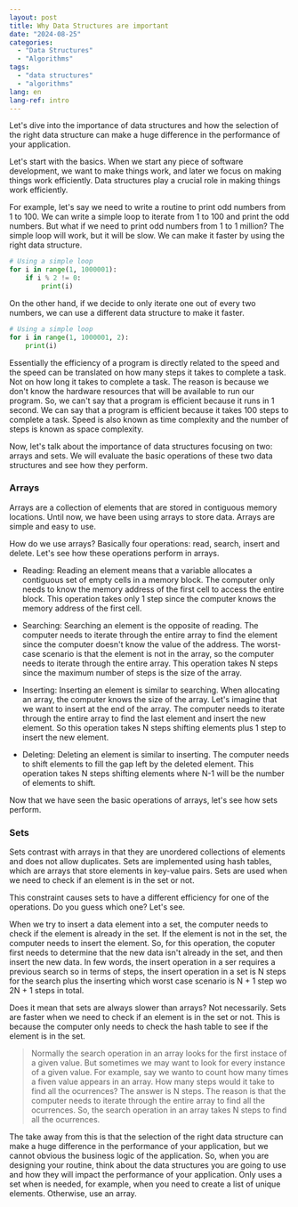 ```yaml
---
layout: post
title: Why Data Structures are important
date: "2024-08-25"
categories: 
  - "Data Structures"
  - "Algorithms"
tags: 
  - "data structures"
  - "algorithms"
lang: en
lang-ref: intro
---
```


Let's dive into the importance of data structures and how the selection of the right data structure can make a huge difference in the performance of your application.  

Let's start with the basics. When we start any piece of software development, we want to make things work, and later we focus on making things work efficiently. Data structures play a crucial role in making things work efficiently.

For example, let's say we need to write a routine to print odd numbers from 1 to 100. We can write a simple loop to iterate from 1 to 100 and print the odd numbers. But what if we need to print odd numbers from 1 to 1 million? The simple loop will work, but it will be slow. We can make it faster by using the right data structure.

```python
# Using a simple loop
for i in range(1, 1000001):
    if i % 2 != 0:
        print(i)
```

On the other hand, if we decide to only iterate one out of every two numbers, we can use a different data structure to make it faster.

```python
# Using a simple loop
for i in range(1, 1000001, 2):
    print(i)
```

Essentially the efficiency of a program is directly related to the speed and the speed can be translated on how many steps it takes to complete a task. Not on how long it takes to complete a task. The reason is because we don't know the hardware resources that will be available to run our program. So, we can't say that a program is efficient because it runs in 1 second. We can say that a program is efficient because it takes 100 steps to complete a task. Speed is also known as time complexity and the number of steps is known as space complexity.

Now, let's talk about the importance of data structures focusing on two: arrays and sets. We will evaluate the basic operations of these two data structures and see how they perform.

### Arrays

Arrays are a collection of elements that are stored in contiguous memory locations. Until now, we have been using arrays to store data. Arrays are simple and easy to use.

How do we use arrays? Basically four operations: read, search, insert and delete. Let's see how these operations perform in arrays.

- Reading: Reading an element means that a variable allocates a contiguous set of empty cells in a memory block. The computer only needs to know the memory address of the first cell to access the entire block. This operation takes only 1 step since the computer knows the memory address of the first cell.

- Searching: Searching an element is the opposite of reading. The computer needs to iterate through the entire array to find the element since the computer doesn't know the value of the address. The worst-case scenario is that the element is not in the array, so the computer needs to iterate through the entire array. This operation takes N steps since the maximum number of steps is the size of the array.

- Inserting: Inserting an element is similar to searching. When allocating an array, the computer knows the size of the array. Let's imagine that we want to insert at the end of the array. The computer needs to iterate through the entire array to find the last element and insert the new element. So this operation takes N steps shifting elements plus 1 step to insert the new element.

- Deleting: Deleting an element is similar to inserting. The computer needs to shift elements to fill the gap left by the deleted element. This operation takes N steps shifting elements where N-1 will be the number of elements to shift.

Now that we have seen the basic operations of arrays, let's see how sets perform.

### Sets

Sets contrast with arrays in that they are unordered collections of elements and does not allow duplicates. Sets are implemented using hash tables, which are arrays that store elements in key-value pairs. Sets are used when we need to check if an element is in the set or not.

This constraint causes sets to have a different efficiency for one of the operations. Do you guess which one? Let's see.

When we try to insert a data element into a set, the computer needs to check if the element is already in the set. If the element is not in the set, the computer needs to insert the element. So, for this operation, the coputer first needs to determine that the new data isn't already in the set, and then insert the new data. In few words, the insert operation in a ser requires a previous search so in terms of steps, the insert operation in a set is N steps for the search plus the inserting which worst case scenario is N + 1 step wo 2N + 1 steps in total.

Does it mean that sets are always slower than arrays? Not necessarily. Sets are faster when we need to check if an element is in the set or not. This is because the computer only needs to check the hash table to see if the element is in the set.

> Normally the search operation in an array looks for the first instace of a given value. But sometimes we may want to look for every instance of a given value. For example, say we wanto to count how many times a fiven value appears in an array. How many steps would it take to find all the ocurrences?
> The answer is N steps. The reason is that the computer needs to iterate through the entire array to find all the ocurrences. So, the search operation in an array takes N steps to find all the ocurrences.

The take away from this is that the selection of the right data structure can make a huge difference in the performance of your application, but we cannot obvious the business logic of the application. So, when you are designing your routine, think about the data structures you are going to use and how they will impact the performance of your application. Only uses a set when is needed, for example, when you need to create a list of unique elements. Otherwise, use an array.
